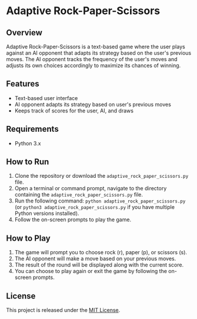 # Adaptive Rock-Paper-Scissors

## Overview

Adaptive Rock-Paper-Scissors is a text-based game where the user plays against an AI opponent that adapts its strategy based on the user's previous moves. The AI opponent tracks the frequency of the user's moves and adjusts its own choices accordingly to maximize its chances of winning.

## Features

- Text-based user interface
- AI opponent adapts its strategy based on user's previous moves
- Keeps track of scores for the user, AI, and draws

## Requirements

- Python 3.x

## How to Run

1. Clone the repository or download the `adaptive_rock_paper_scissors.py` file.
2. Open a terminal or command prompt, navigate to the directory containing the `adaptive_rock_paper_scissors.py` file.
3. Run the following command: `python adaptive_rock_paper_scissors.py` (or `python3 adaptive_rock_paper_scissors.py` if you have multiple Python versions installed).
4. Follow the on-screen prompts to play the game.

## How to Play

1. The game will prompt you to choose rock (r), paper (p), or scissors (s).
2. The AI opponent will make a move based on your previous moves.
3. The result of the round will be displayed along with the current score.
4. You can choose to play again or exit the game by following the on-screen prompts.

## License

This project is released under the [MIT License](https://opensource.org/licenses/MIT).
